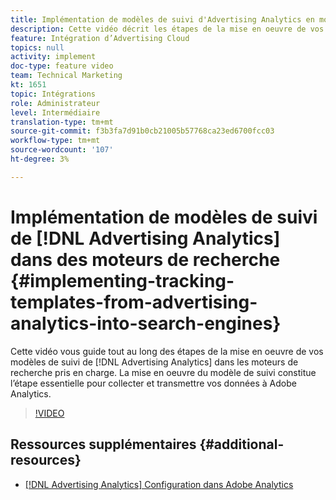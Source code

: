```yaml
---
title: Implémentation de modèles de suivi d'Advertising Analytics en moteurs de recherche
description: Cette vidéo décrit les étapes de la mise en oeuvre de vos modèles de suivi depuis Advertising Analytics vers les moteurs de recherche pris en charge. La mise en oeuvre du modèle de suivi constitue l’étape essentielle pour collecter et transmettre vos données à Adobe Analytics.
feature: Intégration d’Advertising Cloud
topics: null
activity: implement
doc-type: feature video
team: Technical Marketing
kt: 1651
topic: Intégrations
role: Administrateur
level: Intermédiaire
translation-type: tm+mt
source-git-commit: f3b3fa7d91b0cb21005b57768ca23ed6700fcc03
workflow-type: tm+mt
source-wordcount: '107'
ht-degree: 3%

---
```



# Implémentation de modèles de suivi de [!DNL Advertising Analytics] dans des moteurs de recherche {#implementing-tracking-templates-from-advertising-analytics-into-search-engines}

Cette vidéo vous guide tout au long des étapes de la mise en oeuvre de vos modèles de suivi de [!DNL Advertising Analytics] dans les moteurs de recherche pris en charge. La mise en oeuvre du modèle de suivi constitue l’étape essentielle pour collecter et transmettre vos données à Adobe Analytics.

>[!VIDEO](https://video.tv.adobe.com/v/23120/?quality=12)

## Ressources supplémentaires {#additional-resources}

* [ [!DNL Advertising Analytics] Configuration dans Adobe Analytics](https://helpx.adobe.com/analytics/kt/using/advertising-analytics-feature-video-configure.html)
